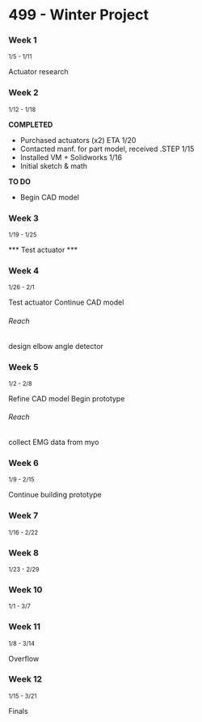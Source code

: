 # 499 - Winter Project

### Week 1<br>
<sup>1/5 - 1/11</sup>

Actuator research

### Week 2<br>
<sup>1/12 - 1/18</sup>

**COMPLETED**<br>
* Purchased actuators (x2) ETA 1/20
* Contacted manf. for part model, received .STEP 1/15
* Installed VM + Solidworks 1/16
* Initial sketch & math

**TO DO**<br>
* Begin CAD model

### Week 3<br>
<sup>1/19 - 1/25</sup>

*** Test actuator ***

### Week 4<br>
<sup>1/26 - 2/1</sup>

Test actuator
Continue CAD model

###### Reach
design elbow angle detector


### Week 5<br>
<sup>1/2 - 2/8</sup>

Refine CAD model
Begin prototype

###### Reach
collect EMG data from myo

### Week 6<br>
<sup>1/9 - 2/15</sup>

Continue building prototype

### Week 7<br>
<sup>1/16 - 2/22</sup>


### Week 8<br>
<sup>1/23 - 2/29</sup>


### Week 10<br>
<sup>1/1 - 3/7</sup>


### Week 11<br>
<sup>1/8 - 3/14</sup>

Overflow

### Week 12<br>
<sup>1/15 - 3/21</sup>

Finals
